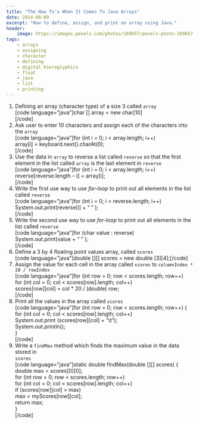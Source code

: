 ```yaml
---
title: "The How To's When It Comes To Java Arrays"
date: 2014-08-09
excerpt: "How to define, assign, and print an array using Java."
header:
    image: https://images.pexels.com/photos/169657/pexels-photo-169657.jpeg
tags:
    - arrays
    - assigning
    - character
    - defining
    - digital hieroglyphics
    - float
    - java
    - list
    - printing
---
```


1.  Defining an array (character type) of a size 3 called `array`\
    \[code language="java"\]char \[\] array = new char\[10\]\
    \[/code\]
2.  Ask user to enter 10 characters and assign each of the characters
    into the `array`\
    \[code language="java"\]for (int i = 0; i &lt; array.length; i++)\
    array\[i\] = keyboard.next().charAt(0);\
    \[/code\]
3.  Use the data in `array` to reverse a list called `reverse` so that
    the first element in the list called `array` is the last element in
    `reverse`\
    \[code language="java"\]for (int i = 0; i &lt; array.length; i++)\
    reverse\[reverse.length – i\] = array\[i\];\
    \[/code\]
4.  Write the first use way to use *for-loop* to print out all elements
    in the list called `reverse`\
    \[code language="java"\]for (int i = 0; i &lt; reverse.length; i++)\
    System.out.print(reverse\[i\] + “ ” );\
    \[/code\]
5.  Write the second use way to use *for-loop* to print out all elements
    in the list called `reverse`\
    \[code language="java"\]for (char value : reverse)\
    System.out.print(value + “ ” );\
    \[/code\]
6.  Define a 3 by 4 floating point values array, called `scores`\
    \[code language="java"\]double \[\]\[\] scores = new double
    \[3\]\[4\];\[/code\]
7.  Assign the value for each cell in the array called `scores` to
    `columnIndex * 20 / rowIndex`\
    \[code language="java"\]for (int row = 0; row &lt; scores.length;
    row++)\
    for (int col = 0; col &lt; scores\[row\].length; col++)\
    scores\[row\]\[col\] = col \* 20 / (double) row;\
    \[/code\]
8.  Print all the values in the array called `scores`\
    \[code language="java"\]for (int row = 0; row &lt; scores.length;
    row++) {\
    for (int col = 0; col &lt; scores\[row\].length; col++)\
    System.out.print (scores\[row\]\[col\] + “\\t”);\
    System.out.println();\
    }\
    \[/code\]
9.  Write a `findMax` method which finds the maximum value in the data
    stored in\
    `scores`\
    \[code language="java"\]static double findMax(double \[\]\[\]
    scores) {\
    double max = scores\[0\]\[0\];\
    for (int row = 0; row &lt; scores.length; row++)\
    for (int col = 0; col &lt; scores\[row\].length; col++)\
    if (scores\[row\]\[col\] &gt; max)\
    max = myScores\[row\]\[col\];\
    return max;\
    }\
    \[/code\]
